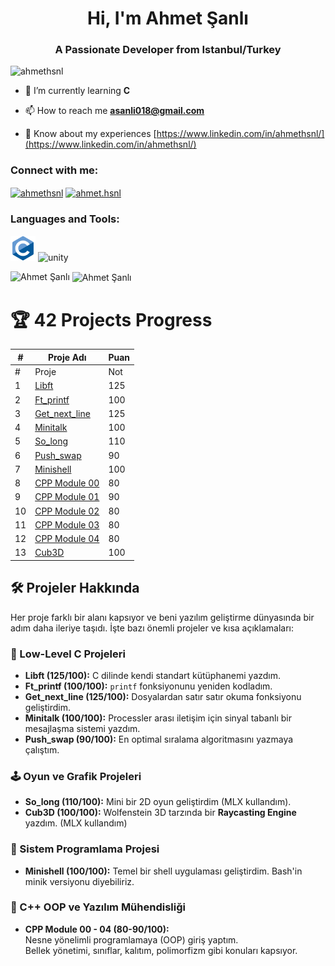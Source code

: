 <h1 align="center">Hi, I'm Ahmet Şanlı</h1>
<h3 align="center">A Passionate Developer from Istanbul/Turkey</h3>

<p align="left"> <img src="https://komarev.com/ghpvc/?username=ahmethsnl&label=Profile%20views&color=0e75b6&style=flat" alt="ahmethsnl" /> </p>

- 🌱 I’m currently learning **C**

- 📫 How to reach me **asanli018@gmail.com**

- 📄 Know about my experiences [https://www.linkedin.com/in/ahmethsnl/](https://www.linkedin.com/in/ahmethsnl/)

<h3 align="left">Connect with me:</h3>
<p align="left">
<a href="https://linkedin.com/in/ahmethsnl" target="blank"><img align="center" src="https://raw.githubusercontent.com/rahuldkjain/github-profile-readme-generator/master/src/images/icons/Social/linked-in-alt.svg" alt="ahmethsnl" height="30" width="40" /></a>
<a href="https://instagram.com/ahmet.hsnl" target="blank"><img align="center" src="https://raw.githubusercontent.com/rahuldkjain/github-profile-readme-generator/master/src/images/icons/Social/instagram.svg" alt="ahmet.hsnl" height="30" width="40" /></a>
</p>

<h3 align="left">Languages and Tools:</h3>
<p align="left"> <img src="https://raw.githubusercontent.com/devicons/devicon/master/icons/c/c-original.svg" alt="c" width="40" height="40"/> <img src="https://www.vectorlogo.zone/logos/unity3d/unity3d-icon.svg" alt="unity" width="40" height="40"/>
 
<p><img align="left" src="https://github-readme-stats.vercel.app/api/top-langs?username=ahmethsnl&show_icons=true&locale=en&layout=compact" alt="Ahmet Şanlı" /></p>

<p>&nbsp;<img align="center" src="https://github-readme-stats.vercel.app/api?username=ahmethsnl&show_icons=true&locale=en" alt="Ahmet Şanlı" /></p>

# 🏆 42 Projects Progress
| #  | Proje Adı        | Puan |
|----|-----------------|------|
| #  | Proje           | Not | Link                                               |
| 1  | [Libft](https://github.com/Ahmethsnl/42-libft)           | 125 | [Repo](https://github.com/Ahmethsnl/42-libft)      |
| 2  | [Ft_printf](https://github.com/Ahmethsnl/42-printf)       | 100 | [Repo](https://github.com/Ahmethsnl/42-printf)     |
| 3  | [Get_next_line](https://github.com/Ahmethsnl/42-get-next-line) | 125 | [Repo](https://github.com/Ahmethsnl/42-get-next-line) |
| 4  | [Minitalk](https://github.com/Ahmethsnl/42-Minitalk)        | 100 | [Repo](https://github.com/Ahmethsnl/42-Minitalk)    |
| 5  | [So_long](https://github.com/Ahmethsnl/42-so-long)         | 110 | [Repo](https://github.com/Ahmethsnl/42-so-long)     |
| 6  | [Push_swap](https://github.com/Ahmethsnl/42-push-swap)     | 90  | [Repo](https://github.com/Ahmethsnl/42-push-swap)   |
| 7  | [Minishell](https://github.com/Ahmethsnl/42-minishell)     | 100 | [Repo](https://github.com/Ahmethsnl/42-minishell)   |
| 8  | [CPP Module 00](https://github.com/Ahmethsnl/cpp_modules/tree/main/cpp_00) | 80  | [Repo](https://github.com/Ahmethsnl/cpp_modules/tree/main/cpp_00) |
| 9  | [CPP Module 01](https://github.com/Ahmethsnl/cpp_modules/tree/main/cpp_01) | 90  | [Repo](https://github.com/Ahmethsnl/cpp_modules/tree/main/cpp_01) |
| 10 | [CPP Module 02](https://github.com/Ahmethsnl/cpp_modules/tree/main/cpp_02) | 80  | [Repo](https://github.com/Ahmethsnl/cpp_modules/tree/main/cpp_02) |
| 11 | [CPP Module 03](https://github.com/Ahmethsnl/cpp_modules/tree/main/cpp_03) | 80  | [Repo](https://github.com/Ahmethsnl/cpp_modules/tree/main/cpp_03) |
| 12 | [CPP Module 04](https://github.com/Ahmethsnl/cpp_modules/tree/main/cpp_04) | 80  | [Repo](https://github.com/Ahmethsnl/cpp_modules/tree/main/cpp_04) |
| 13 | [Cub3D](https://github.com/Ahmethsnl/cub3d)           | 100 | [Repo](https://github.com/Ahmethsnl/cub3d)          |


## 🛠️ **Projeler Hakkında**
Her proje farklı bir alanı kapsıyor ve beni yazılım geliştirme dünyasında bir adım daha ileriye taşıdı. İşte bazı önemli projeler ve kısa açıklamaları:

### **📌 Low-Level C Projeleri**
- **Libft (125/100):** C dilinde kendi standart kütüphanemi yazdım.  
- **Ft_printf (100/100):** `printf` fonksiyonunu yeniden kodladım.  
- **Get_next_line (125/100):** Dosyalardan satır satır okuma fonksiyonu geliştirdim.  
- **Minitalk (100/100):** Processler arası iletişim için sinyal tabanlı bir mesajlaşma sistemi yazdım.  
- **Push_swap (90/100):** En optimal sıralama algoritmasını yazmaya çalıştım.  

### **🕹️ Oyun ve Grafik Projeleri**
- **So_long (110/100):** Mini bir 2D oyun geliştirdim (MLX kullandım).
- **Cub3D (100/100):** Wolfenstein 3D tarzında bir **Raycasting Engine** yazdım. (MLX kullandım)

### **🐚 Sistem Programlama Projesi**
- **Minishell (100/100):** Temel bir shell uygulaması geliştirdim. Bash'in minik versiyonu diyebiliriz.  

### **💎 C++ OOP ve Yazılım Mühendisliği**
- **CPP Module 00 - 04 (80-90/100):**  
  Nesne yönelimli programlamaya (OOP) giriş yaptım.  
  Bellek yönetimi, sınıflar, kalıtım, polimorfizm gibi konuları kapsıyor.  
